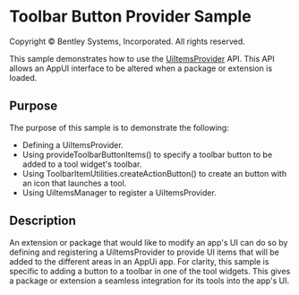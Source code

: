 # Toolbar Button Provider Sample

Copyright © Bentley Systems, Incorporated. All rights reserved.

This sample demonstrates how to use the [UiItemsProvider](https://www.imodeljs.org/reference/appui-abstract/uiitemsprovider/) API.  This API allows an AppUI interface to be altered when a package or extension is loaded.

## Purpose

The purpose of this sample is to demonstrate the following:

- Defining a UiItemsProvider.
- Using provideToolbarButtonItems() to specify a toolbar button to be added to a tool widget's toolbar.
- Using ToolbarItemUtilities.createActionButton() to create an button with an icon that launches a tool.
- Using UiItemsManager to register a UiItemsProvider.

## Description

An extension or package that would like to modify an app's UI can do so by defining and registering a UiItemsProvider to provide UI items that will be added to
the different areas in an AppUi app. For clarity, this sample is specific to adding a button to a toolbar in one of the tool widgets. This gives a package or extension
a seamless integration for its tools into the app's UI.
